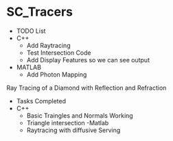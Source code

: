SC_Tracers
==========

- TODO List
- C++
	- Add Raytracing
	- Test Intersection Code
	- Add Display Features so we can see output	
- MATLAB
	- Add Photon Mapping

Ray Tracing of a Diamond with Reflection and Refraction

- Tasks Completed
- C++ 
	- Basic Traingles and Normals Working
	- Triangle intersection
-Matlab
	- Raytracing with diffusive Serving
